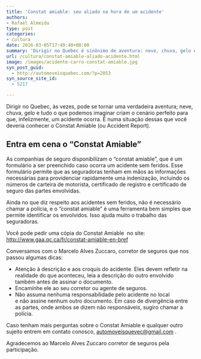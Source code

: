 ```yaml
---
title: 'Constat amiable: seu aliado na hora de um acidente'
authors:
- Rafael Almeida
type: post
categories:
- cultura
date: 2016-03-05T17:49:40+00:00
summary: 'Dirigir no Quebec é sinônimo de aventura: neve, chuva, gelo e vento. Infelizmente também o cenário perfeito para um acidente. Entra em cena o Constat Amiable.'
url: /cultura/constat-amiable-aliado-acidente.html
image: /images/acidente-carro-constat-amiable.jpg
syn_post_guid:
  - http://automoveisquebec.com/?p=2053
syn_source_site_id:
  - 5217

---
```

Dirigir no Quebec, às vezes, pode se tornar uma verdadeira aventura; neve, chuva, gelo e tudo o que podemos imaginar criam o cenário perfeito para que, infelizmente, um acidente ocorra. É numa situação dessas que você deveria conhecer o Constat Amiable (ou Accident Report).

## Entra em cena o &#8220;Constat Amiable&#8221;

As companhias de seguro disponibilizam o “constat amiable”, que é um formulário a ser preenchido caso ocorra um acidente sem feridos. Esse formulário permite que as seguradoras tenham em mãos as informações necessárias para providenciar rapidamente uma indenização, incluindo os números de carteira de motorista, certificado de registro e certificado de seguro das partes envolvidas.

Ainda no que diz respeito aos acidentes sem feridos, não é necessário chamar a polícia, e o “constat amiable” é uma ferramenta bem simples que permite identificar os envolvidos. Isso ajuda muito o trabalho das seguradoras.

Você pode pedir uma cópia do Constat Amiable  no site: <http://www.gaa.qc.ca/fr/constat-amiable-en-bref>

Conversamos com o Marcelo Alves Zuccaro, corretor de seguros que nos passou algumas dicas:

  * Atenção à descrição e aos croquis do acidente. Eles devem refletir na realidade do que aconteceu, leia a descrição do outro envolvido também antes de assinar o documento.
  * Encaminhe ele ao seu corretor ou agente de seguros.
  * Não assuma nenhuma responsabilidade pelo acidente no local e não assine nenhum outro documento. Em caso de divergência entre as partes, onde ambos se dizem não responsáveis, sugiro chamar a polícia.

Caso tenham mais perguntas sobre o Constat Amiable e qualquer outro sujeito entrem em contato conosco, <automoveisquevec@gmail.com> .

Agradecemos ao Marcelo Alves Zuccaro corretor de seguros pela participação.